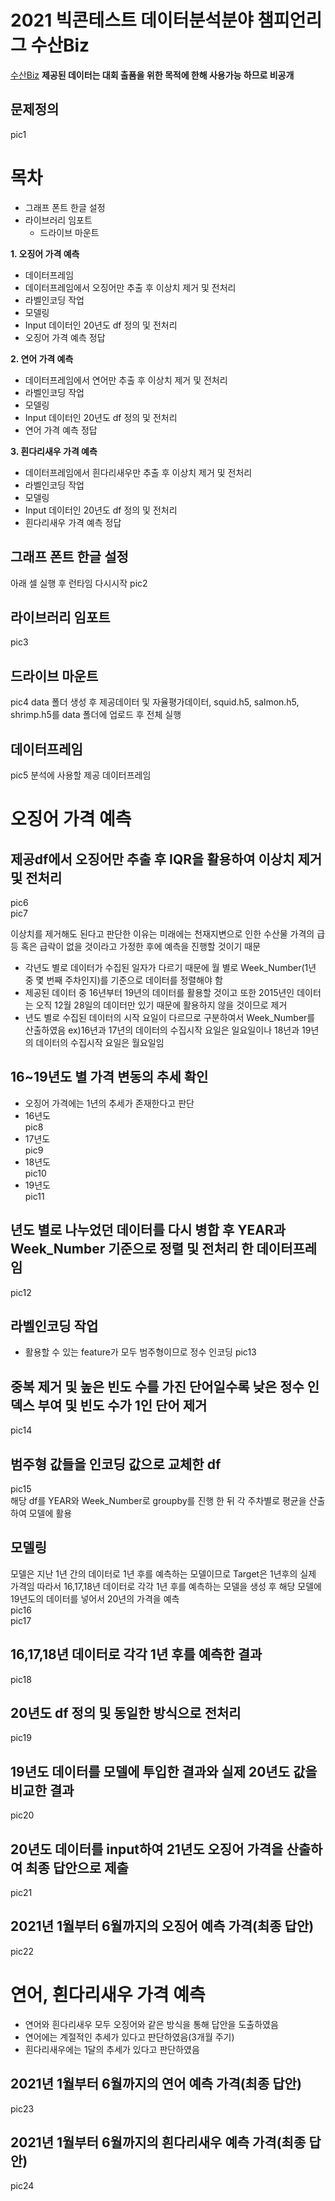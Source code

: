 # 2021 빅콘테스트 데이터분석분야 챔피언리그 수산Biz
[수산Biz](https://www.bigcontest.or.kr/points/content.php#ct04)
**제공된 데이터는 대회 출품을 위한 목적에 한해 사용가능 하므로 비공개**
## 문제정의
pic1

# 목차
* 그래프 폰트 한글 설정
* 라이브러리 임포트
  * 드라이브 마운트

**1. 오징어 가격 예측**
* 데이터프레임
* 데이터프레임에서 오징어만 추출 후 이상치 제거 및 전처리
* 라벨인코딩 작업
* 모델링
* Input 데이터인 20년도 df 정의 및 전처리
* 오징어 가격 예측 정답

**2. 연어 가격 예측**
* 데이터프레임에서 연어만 추출 후 이상치 제거 및 전처리
* 라벨인코딩 작업
* 모델링
* Input 데이터인 20년도 df 정의 및 전처리
* 연어 가격 예측 정답

**3. 흰다리새우 가격 예측**
* 데이터프레임에서 흰다리새우만 추출 후 이상치 제거 및 전처리
* 라벨인코딩 작업
* 모델링
* Input 데이터인 20년도 df 정의 및 전처리
* 흰다리새우 가격 예측 정답

## 그래프 폰트 한글 설정
아래 셀 실행 후 런타임 다시시작
pic2
## 라이브러리 임포트
pic3
## 드라이브 마운트
pic4
data 폴더 생성 후 제공데이터 및 자율평가데이터, squid.h5, salmon.h5, shrimp.h5를 data 폴더에 업로드 후 전체 실행

## 데이터프레임
pic5
분석에 사용할 제공 데이터프레임

# 오징어 가격 예측
## 제공df에서 오징어만 추출 후 IQR을 활용하여 이상치 제거 및 전처리
pic6<br>
pic7<br>

이상치를 제거해도 된다고 판단한 이유는 미래에는 천재지변으로 인한 수산물 가격의 급등 혹은 급락이 없을 것이라고 가정한 후에 예측을 진행할 것이기 때문
* 각년도 별로 데이터가 수집된 일자가 다르기 때문에 월 별로 Week_Number(1년 중 몇 번째 주차인지)를 기준으로 데이터를 정렬해야 함
* 제공된 데이터 중 16년부터 19년의 데이터를 활용할 것이고 또한 2015년인 데이터는 오직 12월 28일의 데이터만 있기 때문에 활용하지 않을 것이므로 제거
* 년도 별로 수집된 데이터의 시작 요일이 다르므로 구분하여서 Week_Number를 산출하였음 ex)16년과 17년의 데이터의 수집시작 요일은 일요일이나 18년과 19년의 데이터의 수집시작 요일은 월요일임

## 16~19년도 별 가격 변동의 추세 확인
* 오징어 가격에는 1년의 추세가 존재한다고 판단
* 16년도<br>
pic8
* 17년도<br>
pic9
* 18년도<br>
pic10
* 19년도<br>
pic11

## 년도 별로 나누었던 데이터를 다시 병합 후 YEAR과 Week_Number 기준으로 정렬 및 전처리 한 데이터프레임
pic12

## 라벨인코딩 작업
* 활용할 수 있는 feature가 모두 범주형이므로 정수 인코딩
pic13

## 중복 제거 및 높은 빈도 수를 가진 단어일수록 낮은 정수 인덱스 부여 및 빈도 수가 1인 단어 제거
pic14

## 범주형 값들을 인코딩 값으로 교체한 df
pic15<br>
해당 df를 YEAR와 Week_Number로 groupby를 진행 한 뒤 각 주차별로 평균을 산출하여 모델에 활용

## 모델링
모델은 지난 1년 간의 데이터로 1년 후를 예측하는 모델이므로 Target은 1년후의 실제 가격임 따라서 16,17,18년 데이터로 각각 1년 후를 예측하는 모델을 생성 후 해당 모델에 19년도의 데이터를 넣어서 20년의 가격을 예측<br>
pic16<br>
pic17

## 16,17,18년 데이터로 각각 1년 후를 예측한 결과
pic18

## 20년도 df 정의 및 동일한 방식으로 전처리
pic19

## 19년도 데이터를 모델에 투입한 결과와 실제 20년도 값을 비교한 결과
pic20

## 20년도 데이터를 input하여 21년도 오징어 가격을 산출하여 최종 답안으로 제출
pic21

## 2021년 1월부터 6월까지의 오징어 예측 가격(최종 답안)
pic22

# 연어, 흰다리새우 가격 예측
* 연어와 흰다리새우 모두 오징어와 같은 방식을 통해 답안을 도출하였음
* 연어에는 계절적인 추세가 있다고 판단하였음(3개월 주기)
* 흰다리새우에는 1달의 추세가 있다고 판단하였음

## 2021년 1월부터 6월까지의 연어 예측 가격(최종 답안)
pic23
## 2021년 1월부터 6월까지의 흰다리새우 예측 가격(최종 답안)
pic24
